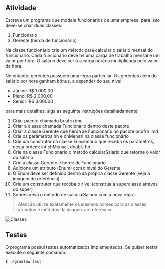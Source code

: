 ## Atividade

Escreva um programa que modele funcionários de uma empresa, para isso deve-se criar duas classes:

1. Funcionario
2. Gerente (herda de funcionário)

Na classe funcionário crie um método para calcular o salário mensal do funcionário. Cada funcionário deve ter uma carga de trabalho mensal e um valor por hora. O salário deve ser o a carga horária multiplicada pelo valor da hora.

No entanto, gerentes possuem uma regra particular. Os gerentes além do salário por hora ganham bônus, a depender do seu nível:

- Júnior: R$ 1.000,00
- Pleno: R$ 2.000,00
- Sênior: RS 3.00000

para mais detalhes, siga as seguinte instruções detalhadamente:

1. Criar pacote chamado br.ufrn.imd
2. Criar a classe chamada Funcionario dentro deste pacote
3. Criar a classe Gerente que herda de Funcionario no pacote br.ufrn.imd
4. Crie os parâmetros hh e chMensal na classe funcionário
5. Crie um construtor na classe Funcionario que receba os parâmetros, nesta ordem: int chMensal, double hh.
6. Crie na classe Funcionario o método calcularSalario que retorne o valor do salário
7. Crie a classe Gerente e herde de Funcionário
8. Adicione um atributo (Enum) com o nivel do Gerente
9. O Enum deve ser definido dentro da própria classe Gerente (veja a imagem de referência)
10. Crie um construtor que receba o nível (construa a superclasse através do super)
11. Sobrescreva o método de calcularSalario com a nova regra

> Atenção utilize exatamente os mesmos nomes para as classes, atributos e métodos da imagem de referência.

![Classes](https://i.ibb.co/tZx4r8g/Captura-de-Tela-2021-11-25-a-s-20-07-51.png)

## Testes

O programa possui testes automatizados implementados. Se quiser testar execute o seguinte comando:

```console
$ ./gradlew test
```
